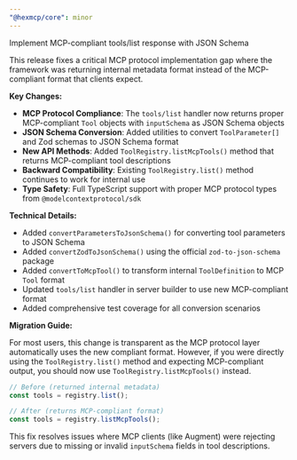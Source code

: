 ```yaml
---
"@hexmcp/core": minor
---
```


Implement MCP-compliant tools/list response with JSON Schema

This release fixes a critical MCP protocol implementation gap where the framework was returning internal metadata format instead of the MCP-compliant format that clients expect.

**Key Changes:**

- **MCP Protocol Compliance**: The `tools/list` handler now returns proper MCP-compliant `Tool` objects with `inputSchema` as JSON Schema objects
- **JSON Schema Conversion**: Added utilities to convert `ToolParameter[]` and Zod schemas to JSON Schema format
- **New API Methods**: Added `ToolRegistry.listMcpTools()` method that returns MCP-compliant tool descriptions
- **Backward Compatibility**: Existing `ToolRegistry.list()` method continues to work for internal use
- **Type Safety**: Full TypeScript support with proper MCP protocol types from `@modelcontextprotocol/sdk`

**Technical Details:**

- Added `convertParametersToJsonSchema()` for converting tool parameters to JSON Schema
- Added `convertZodToJsonSchema()` using the official `zod-to-json-schema` package
- Added `convertToMcpTool()` to transform internal `ToolDefinition` to MCP `Tool` format
- Updated `tools/list` handler in server builder to use new MCP-compliant format
- Added comprehensive test coverage for all conversion scenarios

**Migration Guide:**

For most users, this change is transparent as the MCP protocol layer automatically uses the new compliant format. However, if you were directly using the `ToolRegistry.list()` method and expecting MCP-compliant output, you should now use `ToolRegistry.listMcpTools()` instead.

```typescript
// Before (returned internal metadata)
const tools = registry.list();

// After (returns MCP-compliant format)
const tools = registry.listMcpTools();
```

This fix resolves issues where MCP clients (like Augment) were rejecting servers due to missing or invalid `inputSchema` fields in tool descriptions.
